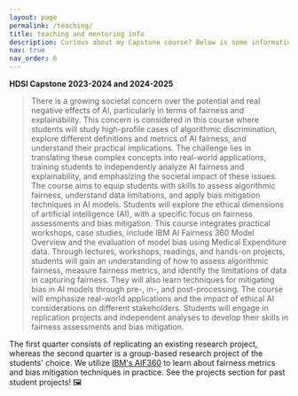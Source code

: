 ```yaml
---
layout: page
permalink: /teaching/
title: teaching and mentoring info
description: Curious about my Capstone course? Below is some information about it!
nav: true
nav_order: 6
---
```


**HDSI Capstone 2023-2024 and 2024-2025**

> There is a growing societal concern over the potential and real negative effects of AI, particularly in terms of fairness and explainability. This concern is considered in this course where students will study high-profile cases of algorithmic discrimination, explore different definitions and metrics of AI fairness, and understand their practical implications. The challenge lies in translating these complex concepts into real-world applications, training students to independently analyze AI fairness and explainability, and emphasizing the societal impact of these issues. The course aims to equip students with skills to assess algorithmic fairness, understand data limitations, and apply bias mitigation techniques in AI models. Students will explore the ethical dimensions of artificial intelligence (AI), with a specific focus on fairness assessments and bias mitigation. This course integrates practical workshops, case studies, include IBM AI Fairness 360 Model Overview and the evaluation of model bias using Medical Expenditure data. Through lectures, workshops, readings, and hands-on projects, students will gain an understanding of how to assess algorithmic fairness, measure fairness metrics, and identify the limitations of data in capturing fairness. They will also learn techniques for mitigating bias in AI models through pre-, in-, and post-processing. The course will emphasize real-world applications and the impact of ethical AI considerations on different stakeholders. Students will engage in replication projects and independent analyses to develop their skills in fairness assessments and bias mitigation.

The first quarter consists of replicating an existing research project, whereas the second quarter is a group-based research project of the students' choice. We utilize [IBM's AIF360](https://aif360.res.ibm.com/) to learn about fairness metrics and bias mitigation techniques in practice. See the projects section for past student projects! 🖼️
